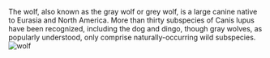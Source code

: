 The wolf, also known as the gray wolf or grey wolf, is a large canine native to Eurasia and North America. More than thirty subspecies of Canis lupus have been recognized, including the dog and dingo, though gray wolves, as popularly understood, only comprise naturally-occurring wild subspecies.
![wolf](https://images.unsplash.com/photo-1588167056547-c183313da47c?q=80&w=1000&auto=format&fit=crop&ixlib=rb-4.0.3&ixid=M3wxMjA3fDB8MHxzZWFyY2h8Mnx8d29sZnN8ZW58MHx8MHx8fDA%3D)
